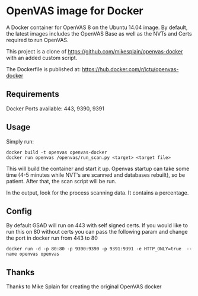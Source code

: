 OpenVAS image for Docker
==============

A Docker container for OpenVAS 8 on the Ubuntu 14.04 image.  By default, the latest images includes the OpenVAS Base as well as the NVTs and Certs required to run OpenVAS.

This project is a clone of https://github.com/mikesplain/openvas-docker with an added custom script.

The Dockerfile is published at: https://hub.docker.com/r/ictu/openvas-docker

Requirements
------------
Docker
Ports available: 443, 9390, 9391

Usage
-----

Simply run:

```
docker build -t openvas openvas-docker
docker run openvas /openvas/run_scan.py <target> <target file>
```

This will build the container and start it up.  Openvas startup can take some time (4-5 minutes while NVT's are scanned and databases rebuilt), so be patient. After that, the scan script will be run.

In the output, look for the process scanning data.  It contains a percentage.

Config
------
By default GSAD will run on 443 with self signed certs.  If you would like to run
this on 80 without certs you can pass the following param and change the port in
docker run from 443 to 80

```
docker run -d -p 80:80 -p 9390:9390 -p 9391:9391 -e HTTP_ONLY=true  --name openvas openvas
```

Thanks
------
Thanks to Mike Splain for creating the original OpenVAS docker
